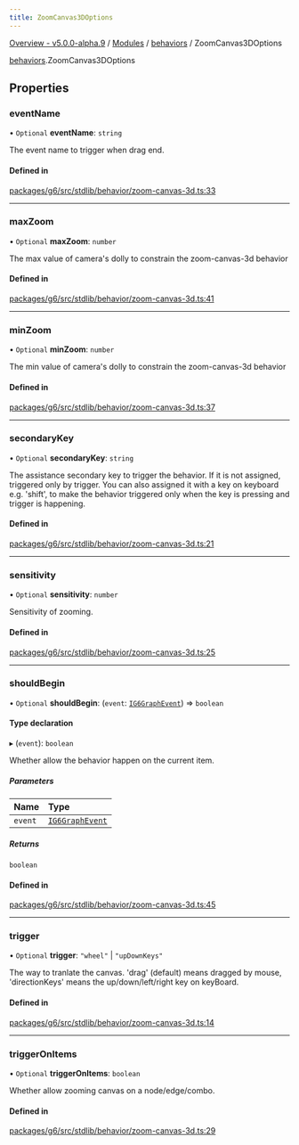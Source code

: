```yaml
---
title: ZoomCanvas3DOptions
---
```


[Overview - v5.0.0-alpha.9](../../README.en.md) / [Modules](../../modules.en.md) / [behaviors](../../modules/behaviors.en.md) / ZoomCanvas3DOptions

[behaviors](../../modules/behaviors.en.md).ZoomCanvas3DOptions

## Properties

### eventName

• `Optional` **eventName**: `string`

The event name to trigger when drag end.

#### Defined in

[packages/g6/src/stdlib/behavior/zoom-canvas-3d.ts:33](https://github.com/antvis/G6/blob/60905f4c6c/packages/g6/src/stdlib/behavior/zoom-canvas-3d.ts#L33)

___

### maxZoom

• `Optional` **maxZoom**: `number`

The max value of camera's dolly to constrain the zoom-canvas-3d behavior

#### Defined in

[packages/g6/src/stdlib/behavior/zoom-canvas-3d.ts:41](https://github.com/antvis/G6/blob/60905f4c6c/packages/g6/src/stdlib/behavior/zoom-canvas-3d.ts#L41)

___

### minZoom

• `Optional` **minZoom**: `number`

The min value of camera's dolly to constrain the zoom-canvas-3d behavior

#### Defined in

[packages/g6/src/stdlib/behavior/zoom-canvas-3d.ts:37](https://github.com/antvis/G6/blob/60905f4c6c/packages/g6/src/stdlib/behavior/zoom-canvas-3d.ts#L37)

___

### secondaryKey

• `Optional` **secondaryKey**: `string`

The assistance secondary key to trigger the behavior.
If it is not assigned, triggered only by trigger.
You can also assigned it with a key on keyboard e.g. 'shift',
to make the behavior triggered only when the key is pressing and trigger is happening.

#### Defined in

[packages/g6/src/stdlib/behavior/zoom-canvas-3d.ts:21](https://github.com/antvis/G6/blob/60905f4c6c/packages/g6/src/stdlib/behavior/zoom-canvas-3d.ts#L21)

___

### sensitivity

• `Optional` **sensitivity**: `number`

Sensitivity of zooming.

#### Defined in

[packages/g6/src/stdlib/behavior/zoom-canvas-3d.ts:25](https://github.com/antvis/G6/blob/60905f4c6c/packages/g6/src/stdlib/behavior/zoom-canvas-3d.ts#L25)

___

### shouldBegin

• `Optional` **shouldBegin**: (`event`: [`IG6GraphEvent`](IG6GraphEvent.en.md)) => `boolean`

#### Type declaration

▸ (`event`): `boolean`

Whether allow the behavior happen on the current item.

##### Parameters

| Name | Type |
| :------ | :------ |
| `event` | [`IG6GraphEvent`](IG6GraphEvent.en.md) |

##### Returns

`boolean`

#### Defined in

[packages/g6/src/stdlib/behavior/zoom-canvas-3d.ts:45](https://github.com/antvis/G6/blob/60905f4c6c/packages/g6/src/stdlib/behavior/zoom-canvas-3d.ts#L45)

___

### trigger

• `Optional` **trigger**: ``"wheel"`` \| ``"upDownKeys"``

The way to tranlate the canvas. 'drag' (default) means dragged by mouse, 'directionKeys' means the up/down/left/right key on keyBoard.

#### Defined in

[packages/g6/src/stdlib/behavior/zoom-canvas-3d.ts:14](https://github.com/antvis/G6/blob/60905f4c6c/packages/g6/src/stdlib/behavior/zoom-canvas-3d.ts#L14)

___

### triggerOnItems

• `Optional` **triggerOnItems**: `boolean`

Whether allow zooming canvas on a node/edge/combo.

#### Defined in

[packages/g6/src/stdlib/behavior/zoom-canvas-3d.ts:29](https://github.com/antvis/G6/blob/60905f4c6c/packages/g6/src/stdlib/behavior/zoom-canvas-3d.ts#L29)
